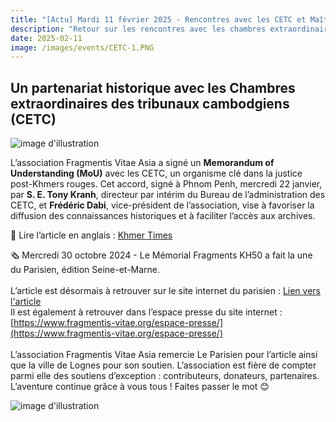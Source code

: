 ```yaml
---
title: "[Actu] Mardi 11 février 2025 - Rencontres avec les CETC et Maître Chet Vanly"
description: "Retour sur les rencontres avec les chambres extraordinaires au sein des tribunaux cambodgiens"
date: 2025-02-11
image: /images/events/CETC-1.PNG
---
```

## Un partenariat historique avec les Chambres extraordinaires des tribunaux cambodgiens (CETC)
![image d'illustration](/images/events/CETC-1.PNG)

L’association Fragmentis Vitae Asia a signé un **Memorandum of Understanding (MoU)** avec les CETC, un organisme clé dans la justice post-Khmers rouges. Cet accord, signé à Phnom Penh, mercredi 22 janvier, par **S. E. Tony Kranh**, directeur par intérim du Bureau de l’administration des CETC, et **Frédéric Dabi**, vice-président de l’association, vise à favoriser la diffusion des connaissances historiques et à faciliter l’accès aux archives.

🔎 Lire l’article en anglais : [Khmer Times](https://www.khmertimeskh.com/501630314/eccc-fragmentis-vitae-asia-sign-mou-on-legacy-preservation/)

🗞 Mercredi 30 octobre 2024 - Le Mémorial Fragments KH50 a fait la une du Parisien, édition Seine-et-Marne.<br><br>
L’article est désormais à retrouver sur le site internet du parisien : [Lien vers l'article](https://www.leparisien.fr/seine-et-marne-77/lognes-premiere-ville-asiatique-de-france-accueillera-le-memorial-des-victimes-des-khmers-rouges-30-10-2024-CMLFF5RVT5CS3I7RLVOY6TPEVE.php)<br>
Il est également à retrouver dans l’espace presse du site internet : [https://www.fragmentis-vitae.org/espace-presse/](https://www.fragmentis-vitae.org/espace-presse/)<br><br>
L’association Fragmentis Vitae Asia remercie Le Parisien pour l’article ainsi que la ville de Lognes pour son soutien.
L’association est fière de compter parmi elle des soutiens d’exception : contributeurs, donateurs, partenaires. L’aventure continue grâce à vous tous ! Faites passer le mot 😊

![image d'illustration](/images/events/parisien-2024.PNG)

